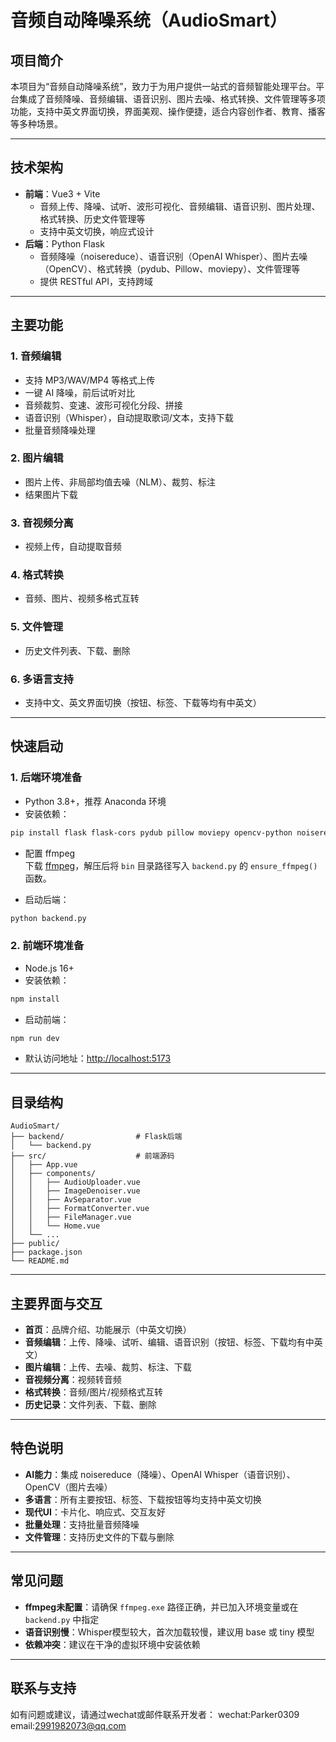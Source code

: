 # 音频自动降噪系统（AudioSmart）

## 项目简介

本项目为“音频自动降噪系统”，致力于为用户提供一站式的音频智能处理平台。平台集成了音频降噪、音频编辑、语音识别、图片去噪、格式转换、文件管理等多项功能，支持中英文界面切换，界面美观、操作便捷，适合内容创作者、教育、播客等多种场景。

---

## 技术架构

- **前端**：Vue3 + Vite
  - 音频上传、降噪、试听、波形可视化、音频编辑、语音识别、图片处理、格式转换、历史文件管理等
  - 支持中英文切换，响应式设计
- **后端**：Python Flask
  - 音频降噪（noisereduce）、语音识别（OpenAI Whisper）、图片去噪（OpenCV）、格式转换（pydub、Pillow、moviepy）、文件管理等
  - 提供 RESTful API，支持跨域

---

## 主要功能

### 1. 音频编辑
- 支持 MP3/WAV/MP4 等格式上传
- 一键 AI 降噪，前后试听对比
- 音频裁剪、变速、波形可视化分段、拼接
- 语音识别（Whisper），自动提取歌词/文本，支持下载
- 批量音频降噪处理

### 2. 图片编辑
- 图片上传、非局部均值去噪（NLM）、裁剪、标注
- 结果图片下载

### 3. 音视频分离
- 视频上传，自动提取音频

### 4. 格式转换
- 音频、图片、视频多格式互转

### 5. 文件管理
- 历史文件列表、下载、删除

### 6. 多语言支持
- 支持中文、英文界面切换（按钮、标签、下载等均有中英文）

---

## 快速启动

### 1. 后端环境准备

- Python 3.8+，推荐 Anaconda 环境
- 安装依赖：

```bash
pip install flask flask-cors pydub pillow moviepy opencv-python noisereduce librosa soundfile openai-whisper torch spleeter
```

- 配置 ffmpeg  
  下载 [ffmpeg](https://www.gyan.dev/ffmpeg/builds/)，解压后将 `bin` 目录路径写入 `backend.py` 的 `ensure_ffmpeg()` 函数。

- 启动后端：

```bash
python backend.py
```

### 2. 前端环境准备

- Node.js 16+
- 安装依赖：

```bash
npm install
```

- 启动前端：

```bash
npm run dev
```

- 默认访问地址：[http://localhost:5173](http://localhost:5173)

---

## 目录结构

```
AudioSmart/
├── backend/                # Flask后端
│   └── backend.py
├── src/                    # 前端源码
│   ├── App.vue
│   ├── components/
│   │   ├── AudioUploader.vue
│   │   ├── ImageDenoiser.vue
│   │   ├── AvSeparator.vue
│   │   ├── FormatConverter.vue
│   │   ├── FileManager.vue
│   │   └── Home.vue
│   └── ...
├── public/
├── package.json
└── README.md
```

---

## 主要界面与交互

- **首页**：品牌介绍、功能展示（中英文切换）
- **音频编辑**：上传、降噪、试听、编辑、语音识别（按钮、标签、下载均有中英文）
- **图片编辑**：上传、去噪、裁剪、标注、下载
- **音视频分离**：视频转音频
- **格式转换**：音频/图片/视频格式互转
- **历史记录**：文件列表、下载、删除

---

## 特色说明

- **AI能力**：集成 noisereduce（降噪）、OpenAI Whisper（语音识别）、OpenCV（图片去噪）
- **多语言**：所有主要按钮、标签、下载按钮等均支持中英文切换
- **现代UI**：卡片化、响应式、交互友好
- **批量处理**：支持批量音频降噪
- **文件管理**：支持历史文件的下载与删除

---

## 常见问题

- **ffmpeg未配置**：请确保 `ffmpeg.exe` 路径正确，并已加入环境变量或在 `backend.py` 中指定
- **语音识别慢**：Whisper模型较大，首次加载较慢，建议用 base 或 tiny 模型
- **依赖冲突**：建议在干净的虚拟环境中安装依赖

---

## 联系与支持

如有问题或建议，请通过wechat或邮件联系开发者：
wechat:Parker0309
email:2991982073@qq.com
